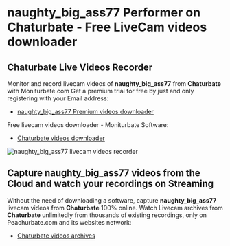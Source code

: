 # naughty_big_ass77 Performer on Chaturbate - Free LiveCam videos downloader

## Chaturbate Live Videos Recorder

Monitor and record livecam videos of **naughty_big_ass77** from **Chaturbate** with Moniturbate.com
Get a premium trial for free by just and only registering with your Email address:
* [naughty_big_ass77 Premium videos downloader](https://moniturbate.com/request-demo-licence-key.html)

Free livecam videos downloader - Moniturbate Software:
* [Chaturbate videos downloader](https://moniturbate.com/moniturbate-download-software.html)

![naughty_big_ass77 livecam videos recorder](https://peachurnet.com/templates/moniturbate-software.png)


## Capture naughty_big_ass77 videos from the Cloud and watch your recordings on Streaming

Without the need of downloading a software, capture **naughty_big_ass77** livecam videos from **Chaturbate** 100% online.
Watch Livecam archives from **Chaturbate** unlimitedly from thousands of existing recordings, only on Peachurbate.com and its websites network:
* [Chaturbate videos archives](https://peachurnet.com/)
